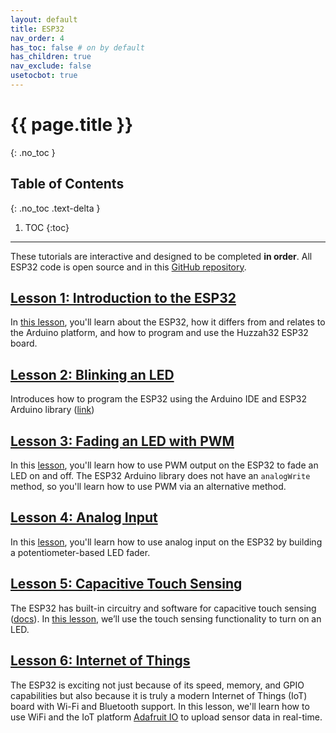 ```yaml
---
layout: default
title: ESP32
nav_order: 4
has_toc: false # on by default
has_children: true
nav_exclude: false
usetocbot: true
---
```

# {{ page.title }}
{: .no_toc }

## Table of Contents
{: .no_toc .text-delta }

1. TOC
{:toc}
---

These tutorials are interactive and designed to be completed **in order**. All ESP32 code is open source and in this [GitHub repository](https://github.com/makeabilitylab/arduino/tree/master/ESP32).

<!-- TODO: add in link to Tinkercad circuits here... -->

## [Lesson 1: Introduction to the ESP32](esp32.md)

In [this lesson](esp32.md), you'll learn about the ESP32, how it differs from and relates to the Arduino platform, and how to program and use the Huzzah32 ESP32 board.

## [Lesson 2: Blinking an LED](led-blink.md)

Introduces how to program the ESP32 using the Arduino IDE and ESP32 Arduino library ([link](led-blink.md))

## [Lesson 3: Fading an LED with PWM](led-fade.md)

In this [lesson](led-fade.md), you'll learn how to use PWM output on the ESP32 to fade an LED on and off. The ESP32 Arduino library does not have an `analogWrite` method, so you'll learn how to use PWM via an alternative method.

## [Lesson 4: Analog Input](pot-fade.md)

In this [lesson](pot-fade.md), you'll learn how to use analog input on the ESP32 by building a potentiometer-based LED fader.

## [Lesson 5: Capacitive Touch Sensing](capacitive-touch-sensing.md)

The ESP32 has built-in circuitry and software for capacitive touch sensing ([docs](https://github.com/espressif/esp-iot-solution/blob/master/documents/touch_pad_solution/touch_sensor_design_en.md#1-introduction-to-touch-sensor-system)). In [this lesson](capacitive-touch-sensing.md), we’ll use the touch sensing functionality to turn on an LED.

## [Lesson 6: Internet of Things](iot.md)

The ESP32 is exciting not just because of its speed, memory, and GPIO capabilities but also because it is truly a modern Internet of Things (IoT) board with Wi-Fi and Bluetooth support. In this lesson, we'll learn how to use WiFi and the IoT platform [Adafruit IO](https://learn.adafruit.com/welcome-to-adafruit-io) to upload sensor data in real-time.
